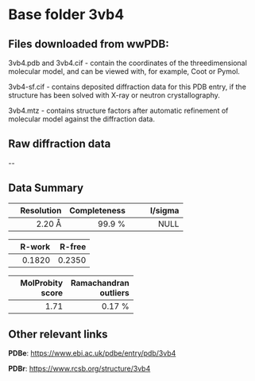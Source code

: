 # Base folder 3vb4

## Files downloaded from wwPDB:

3vb4.pdb and 3vb4.cif - contain the coordinates of the threedimensional molecular model, and can be viewed with, for example, Coot or Pymol.

3vb4-sf.cif - contains deposited diffraction data for this PDB entry, if the structure has been solved with X-ray or neutron crystallography.

3vb4.mtz - contains structure factors after automatic refinement of molecular model against the diffraction data.

## Raw diffraction data

--<br> 

## Data Summary
|   | Resolution | Completeness| I/sigma |
|---|-------------:|----------------:|--------------:|
|   |2.20 Å|99.9  %|<img width=50/>NULL |

|   | **R-work**| **R-free**   
|---|-------------:|----------------:|           
||0.1820|0.2350|

|   |**MolProbity<br>score**| **Ramachandran<br>outliers** 
|---|-------------:|----------------:|
||1.71|0.17 %|

## Other relevant links 
**PDBe**:  https://www.ebi.ac.uk/pdbe/entry/pdb/3vb4
 
**PDBr**: https://www.rcsb.org/structure/3vb4 

